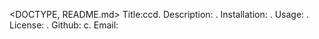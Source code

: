 <DOCTYPE, README.md>
      Title:ccd.
      Description: .
      Installation: .
      Usage: .
      License: .
      Github: c.
      Email: 

     